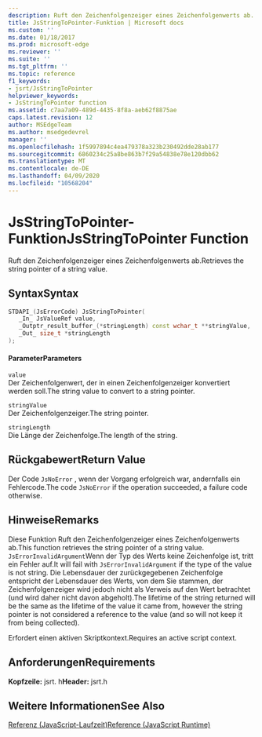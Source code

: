 ```yaml
---
description: Ruft den Zeichenfolgenzeiger eines Zeichenfolgenwerts ab.
title: JsStringToPointer-Funktion | Microsoft docs
ms.custom: ''
ms.date: 01/18/2017
ms.prod: microsoft-edge
ms.reviewer: ''
ms.suite: ''
ms.tgt_pltfrm: ''
ms.topic: reference
f1_keywords:
- jsrt/JsStringToPointer
helpviewer_keywords:
- JsStringToPointer function
ms.assetid: c7aa7a09-489d-4435-8f8a-aeb62f8875ae
caps.latest.revision: 12
author: MSEdgeTeam
ms.author: msedgedevrel
manager: ''
ms.openlocfilehash: 1f5997894c4ea479378a323b230492dde28ab177
ms.sourcegitcommit: 6860234c25a8be863b7f29a54838e78e120dbb62
ms.translationtype: MT
ms.contentlocale: de-DE
ms.lasthandoff: 04/09/2020
ms.locfileid: "10568204"
---
```

# <span data-ttu-id="52674-103">JsStringToPointer-Funktion</span><span class="sxs-lookup"><span data-stu-id="52674-103">JsStringToPointer Function</span></span>
<span data-ttu-id="52674-104">Ruft den Zeichenfolgenzeiger eines Zeichenfolgenwerts ab.</span><span class="sxs-lookup"><span data-stu-id="52674-104">Retrieves the string pointer of a string value.</span></span>  
  
## <span data-ttu-id="52674-105">Syntax</span><span class="sxs-lookup"><span data-stu-id="52674-105">Syntax</span></span>  
  
```cpp  
STDAPI_(JsErrorCode) JsStringToPointer(  
   _In_ JsValueRef value,  
   _Outptr_result_buffer_(*stringLength) const wchar_t **stringValue,  
   _Out_ size_t *stringLength  
);  
```  
  
#### <span data-ttu-id="52674-106">Parameter</span><span class="sxs-lookup"><span data-stu-id="52674-106">Parameters</span></span>  
 `value`  
 <span data-ttu-id="52674-107">Der Zeichenfolgenwert, der in einen Zeichenfolgenzeiger konvertiert werden soll.</span><span class="sxs-lookup"><span data-stu-id="52674-107">The string value to convert to a string pointer.</span></span>  
  
 `stringValue`  
 <span data-ttu-id="52674-108">Der Zeichenfolgenzeiger.</span><span class="sxs-lookup"><span data-stu-id="52674-108">The string pointer.</span></span>  
  
 `stringLength`  
 <span data-ttu-id="52674-109">Die Länge der Zeichenfolge.</span><span class="sxs-lookup"><span data-stu-id="52674-109">The length of the string.</span></span>  
  
## <span data-ttu-id="52674-110">Rückgabewert</span><span class="sxs-lookup"><span data-stu-id="52674-110">Return Value</span></span>  
 <span data-ttu-id="52674-111">Der Code `JsNoError` , wenn der Vorgang erfolgreich war, andernfalls ein Fehlercode.</span><span class="sxs-lookup"><span data-stu-id="52674-111">The code `JsNoError` if the operation succeeded, a failure code otherwise.</span></span>  
  
## <span data-ttu-id="52674-112">Hinweise</span><span class="sxs-lookup"><span data-stu-id="52674-112">Remarks</span></span>  
 <span data-ttu-id="52674-113">Diese Funktion Ruft den Zeichenfolgenzeiger eines Zeichenfolgenwerts ab.</span><span class="sxs-lookup"><span data-stu-id="52674-113">This function retrieves the string pointer of a string value.</span></span> <span data-ttu-id="52674-114">`JsErrorInvalidArgument`Wenn der Typ des Werts keine Zeichenfolge ist, tritt ein Fehler auf.</span><span class="sxs-lookup"><span data-stu-id="52674-114">It will fail with `JsErrorInvalidArgument` if the type of the value is not string.</span></span> <span data-ttu-id="52674-115">Die Lebensdauer der zurückgegebenen Zeichenfolge entspricht der Lebensdauer des Werts, von dem Sie stammen, der Zeichenfolgenzeiger wird jedoch nicht als Verweis auf den Wert betrachtet (und wird daher nicht davon abgeholt).</span><span class="sxs-lookup"><span data-stu-id="52674-115">The lifetime of the string returned will be the same as the lifetime of the value it came from, however the string pointer is not considered a reference to the value (and so will not keep it from being collected).</span></span>  
  
 <span data-ttu-id="52674-116">Erfordert einen aktiven Skriptkontext.</span><span class="sxs-lookup"><span data-stu-id="52674-116">Requires an active script context.</span></span>  
  
## <span data-ttu-id="52674-117">Anforderungen</span><span class="sxs-lookup"><span data-stu-id="52674-117">Requirements</span></span>  
 <span data-ttu-id="52674-118">**Kopfzeile:** jsrt. h</span><span class="sxs-lookup"><span data-stu-id="52674-118">**Header:** jsrt.h</span></span>  
  
## <span data-ttu-id="52674-119">Weitere Informationen</span><span class="sxs-lookup"><span data-stu-id="52674-119">See Also</span></span>  
 [<span data-ttu-id="52674-120">Referenz (JavaScript-Laufzeit)</span><span class="sxs-lookup"><span data-stu-id="52674-120">Reference (JavaScript Runtime)</span></span>](../chakra-hosting/reference-javascript-runtime.md)